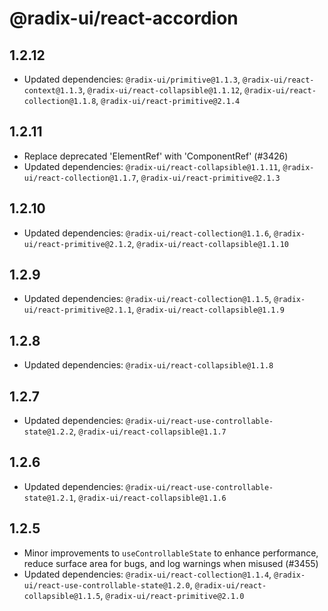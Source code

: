 # @radix-ui/react-accordion

## 1.2.12

- Updated dependencies: `@radix-ui/primitive@1.1.3`, `@radix-ui/react-context@1.1.3`, `@radix-ui/react-collapsible@1.1.12`, `@radix-ui/react-collection@1.1.8`, `@radix-ui/react-primitive@2.1.4`

## 1.2.11

- Replace deprecated 'ElementRef' with 'ComponentRef' (#3426)
- Updated dependencies: `@radix-ui/react-collapsible@1.1.11`, `@radix-ui/react-collection@1.1.7`, `@radix-ui/react-primitive@2.1.3`

## 1.2.10

- Updated dependencies: `@radix-ui/react-collection@1.1.6`, `@radix-ui/react-primitive@2.1.2`, `@radix-ui/react-collapsible@1.1.10`

## 1.2.9

- Updated dependencies: `@radix-ui/react-collection@1.1.5`, `@radix-ui/react-primitive@2.1.1`, `@radix-ui/react-collapsible@1.1.9`

## 1.2.8

- Updated dependencies: `@radix-ui/react-collapsible@1.1.8`

## 1.2.7

- Updated dependencies: `@radix-ui/react-use-controllable-state@1.2.2`, `@radix-ui/react-collapsible@1.1.7`

## 1.2.6

- Updated dependencies: `@radix-ui/react-use-controllable-state@1.2.1`, `@radix-ui/react-collapsible@1.1.6`

## 1.2.5

- Minor improvements to `useControllableState` to enhance performance, reduce surface area for bugs, and log warnings when misused (#3455)
- Updated dependencies: `@radix-ui/react-collection@1.1.4`, `@radix-ui/react-use-controllable-state@1.2.0`, `@radix-ui/react-collapsible@1.1.5`, `@radix-ui/react-primitive@2.1.0`
